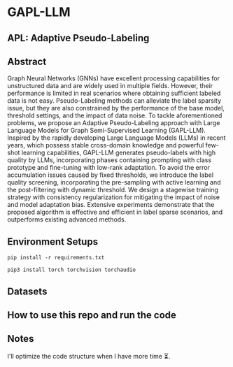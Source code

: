 # GAPL-LLM
## APL: Adaptive Pseudo-Labeling
## Abstract
Graph Neural Networks (GNNs) have excellent processing capabilities for unstructured data and are widely used in multiple fields. However, their performance is limited in real scenarios where obtaining sufficient labeled data is not easy. Pseudo-Labeling methods can alleviate the label sparsity issue, but they are also constrained by the performance of the base model, threshold settings, and the impact of data noise. To tackle aforementioned problems, we propose an Adaptive Pseudo-Labeling approach with Large Language Models for Graph Semi-Supervised Learning (GAPL-LLM). Inspired by the rapidly developing Large Language Models (LLMs) in recent years, which possess stable cross-domain knowledge and powerful few-shot learning capabilities, GAPL-LLM generates pseudo-labels with high quality by LLMs, incorporating phases containing prompting with class prototype and fine-tuning with low-rank adaptation. To avoid the error accumulation issues caused by fixed thresholds, we introduce the label quality screening, incorporating the pre-sampling with active learning and the post-filtering with dynamic threshold. We design a stagewise training strategy with consistency regularization for mitigating the impact of noise and model adaptation bias. Extensive experiments demonstrate that the proposed algorithm is effective and efficient in label sparse scenarios, and outperforms existing advanced methods.

## Environment Setups
```
pip install -r requirements.txt
```
```
pip3 install torch torchvision torchaudio
```

## Datasets

## How to use this repo and run the code

## Notes
I'll optimize the code structure when I have more time ⏳.
